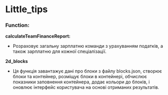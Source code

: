 # Little_tips

### Function:

**calculateTeamFinanceReport:**

- Розраховує загальну зарплатню команди з урахуванням податків, а також зарплатню для кожної спеціалізації.

**2d_blocks**

- Ця функція завантажує дані про блоки з файлу blocks.json, створює блоки та контейнер, розміщує блоки в контейнері, обчислює показники заповнення контейнера, додає кольори до блоків, і оновлює інтерфейс користувача на основі отриманих результатів.
